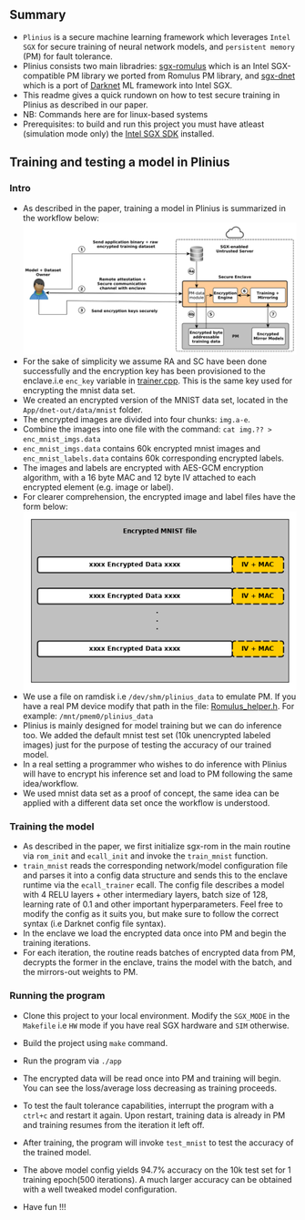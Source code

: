 ## Summary
- `Plinius` is a secure machine learning framework which leverages `Intel SGX` for secure training of neural network models, and `persistent memory` (PM) for fault tolerance.
- Plinius consists two main libradries: [sgx-romulus](https://github.com/anonymous-xh/sgx-romulus) which is an Intel SGX-compatible PM library we ported from Romulus PM library, and [sgx-dnet](https://github.com/anonymous-xh/sgx-dnet) which is a port of [Darknet](http://pjreddie.com/darknet) ML framework into Intel SGX.
- This readme gives a quick rundown on how to test secure training in Plinius as described in our paper.
- NB: Commands here are for linux-based systems 
- Prerequisites: to build and run this project you must have atleast (simulation mode only) the [Intel SGX SDK](https://github.com/intel/linux-sgx) installed. 

## Training and testing a model in Plinius
### Intro
- As described in the paper, training a model in Plinius is summarized in the workflow below:
![workflow](imgs/workflow.png)
- For the sake of simplicity we assume RA and SC have been done successfully and the encryption key has been provisioned to the enclave.i.e `enc_key` variable in [trainer.cpp](Enclave/dnet-in/train/trainer.cpp). This is the same key used for encrypting the mnist data set.
- We created an encrypted version of the MNIST data set, located in the `App/dnet-out/data/mnist` folder.
- The encrypted images are divided into four chunks: `img.a-e`. 
- Combine the images into one file with the command: `cat img.?? > enc_mnist_imgs.data`
- `enc_mnist_imgs.data` contains 60k encrypted mnist images and `enc_mnist_labels.data` contains 60k corresponding encrypted labels.
- The images and labels are encrypted with AES-GCM encryption algorithm, with a 16 byte MAC and 12 byte IV attached to each encrypted element (e.g. image or label).
- For clearer comprehension, the encrypted image and label files have the form below:
![enc_dataset](imgs/enc_mnist.png)
- We use a file on ramdisk i.e `/dev/shm/plinius_data` to emulate PM. If you have a real PM device modify that path in the file: [Romulus_helper.h](App/Romulus_helper.h). For example: `/mnt/pmem0/plinius_data`
- Plinius is mainly designed for model training but we can do inference too. We added the default mnist test set (10k unencrypted labeled images) just for the purpose of testing the accuracy of our trained model. 
- In a real setting a programmer who wishes to do inference with Plinius will have to encrypt his inference set and load to PM following the same idea/workflow.
- We used mnist data set as a proof of concept, the same idea can be applied with a different data set once the workflow is understood.

### Training the model
- As described in the paper, we first initialize sgx-rom in the main routine via `rom_init` and `ecall_init` and invoke the `train_mnist` function.
- `train_mnist` reads the corresponding network/model configuration file and parses it into a config data structure and sends this to the enclave runtime via the `ecall_trainer` ecall. The config file describes a model with 4 RELU layers + other intermediary layers, batch size of 128, learning rate of 0.1 and other important hyperparameters. Feel free to modify the config as it suits you, but make sure to follow the correct syntax (i.e Darknet config file syntax).
- In the enclave we load the encrypted data once into PM and begin the training iterations. 
- For each iteration, the routine reads batches of encrypted data from PM, decrypts the former in the enclave, trains the model with the batch, and the mirrors-out weights to PM.
### Running the program
- Clone this project to your local environment. Modify the `SGX_MODE` in the `Makefile` i.e `HW` mode if you have real SGX hardware and `SIM` otherwise.
- Build the project using `make` command.
- Run the program via `./app`
- The encrypted data will be read once into PM and training will begin. You can see the loss/average loss decreasing as training proceeds.
- To test the fault tolerance capabilities, interrupt the program with a `ctrl+c` and restart it again. Upon restart, training data is already in PM and training resumes from the iteration it left off.
- After training, the program will invoke `test_mnist` to test the accuracy of the trained model.
- The above model config yields 94.7% accuracy on the 10k test set for 1 training epoch(500 iterations). A much larger accuracy can be obtained with a well tweaked model configuration.

- Have fun !!!
